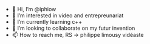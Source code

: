 - 👋 Hi, I’m @iphiow
- 👀 I’m interested in video and entrepreunariat
- 🌱 I’m currently learning c++
- 💞️ I’m looking to collaborate on my futur invention
- 📫 How to reach me, RS -> philippe limousy vidéaste

<!---
iphiow/iphiow is a ✨ special ✨ repository because its `README.md` (this file) appears on your GitHub profile.
You can click the Preview link to take a look at your changes.
--->
